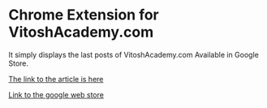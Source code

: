 # Chrome Extension for VitoshAcademy.com

It simply displays the last posts of VitoshAcademy.com
Available in Google Store.

[The link to the article is here](http://www.vitoshacademy.com/google-chrome-extension-building-a-simple-extension-for-vitoshacademy-com/)

[Link to the google web store](https://chrome.google.com/webstore/detail/vitoshacademycom-rss/elkhflehnabmfejnaoijhifekoddcaml)

